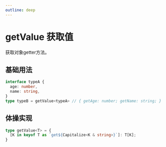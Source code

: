 ```yaml
---
outline: deep
---
```


# getValue 获取值 <Badge type="tip" text="typescript" />

获取对象getter方法。

## 基础用法

```typescript
interface typeA {
  age: number,
  name: string,
}
type typeB = getValue<typeA> // { getAge: number; getName: string; }
```

## 体操实现

```ts
type getValue<T> = {
  [K in keyof T as `get${Capitalize<K & string>}`]: T[K];
}
```
